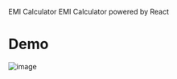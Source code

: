  EMI Calculator
 EMI Calculator powered by React

# Demo
![image](https://user-images.githubusercontent.com/109513137/205090753-6453d2c8-7bd2-4626-949c-6ed4a140813a.png)


